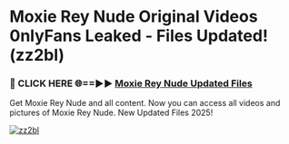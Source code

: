 # Moxie Rey Nude Original Videos 0nlyFans Leaked - Files Updated! (zz2bl)

<h3>🔴 CLICK HERE 🌐==►► <a href="https://tinyurl.com/52m3yx9h" rel="nofollow">Moxie Rey Nude Updated Files</a></h3>

Get Moxie Rey Nude and all content. Now you can access all videos and pictures of Moxie Rey Nude. New Updated Files 2025!

[![zz2bl](https://i.imgur.com/TnHtlc8.gif)](https://tinyurl.com/52m3yx9h)
